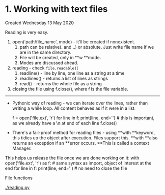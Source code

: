# 1. Working with text files
Created Wednesday 13 May 2020

Reading is very easy.

1. open('path/file_name', mode) - it'll be created if nonexistent.
	1. path can be relative(. and ..) or absolute. Just write file name if we are in the same directory.
	2. File will be created, only in **w **mode.
	3. Modes are discussed ahead.
2. reading - check ``file.readable()``
	1. readline() - line by line, one line as a string at a time
	2. readlines()  - returns a list of lines as strings
	3. read() - returns the whole file as a string
3. closing the file using f.close(), where f is the file variable.


*****


* Pythonic way of reading - we can iterate over the lines, rather than writing a while loop. All content behaves as if it were in a list.

	f = open('file.ext', 'r')
	for line in f:
		print(line, end='') # this is important, as we already have a \n at end of each line
	f.close()


* There's a fail-proof method for reading files - using **with **keyword, this tidies up the object after execution. Files support this. **with **also returns an exception if an **error occurs. **This is called a context Manager.

This helps us release the file once we are done working on it:
	with open('file.ext', 'r') as f: # same syntax as import, object of interest at the end
		for line in f:
			print(line, end='')
	# no need to close the file

File functions

[./reading.py](./1._Working_with_text_files/reading.py)

